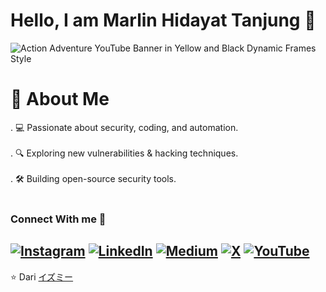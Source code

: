 # Hello, I am Marlin Hidayat Tanjung 👋

![Action  Adventure YouTube Banner in Yellow and Black Dynamic Frames Style](https://github.com/user-attachments/assets/4188e028-2fb6-44f4-a368-ff955ff32f1a)

# 🚀 About Me
. 💻 Passionate about security, coding, and automation. <br><br>. 🔍 Exploring new vulnerabilities & hacking techniques. <br><br>. 🛠️ Building open-source security tools. <br><br>

### Connect With me 📩
[![Instagram](https://img.shields.io/badge/Instagram-%23E4405F.svg?logo=Instagram&logoColor=white)](#) [![LinkedIn](https://img.shields.io/badge/LinkedIn-%230077B5.svg?logo=linkedin&logoColor=white)](https://linkedin.com/in/https://www.linkedin.com/in/marlin-hidayat-tanjung/) [![Medium](https://img.shields.io/badge/Medium-12100E?logo=medium&logoColor=white)](https://medium.com/@izumy) [![X](https://img.shields.io/badge/X-black.svg?logo=X&logoColor=white)](#) [![YouTube](https://img.shields.io/badge/YouTube-%23FF0000.svg?logo=YouTube&logoColor=white)](https://www.youtube.com/@TheCodexofKnowledge?sub_confirmation=1) 
---

⭐ Dari [イズミー](https://github.com/hidayat-tanjung/)
